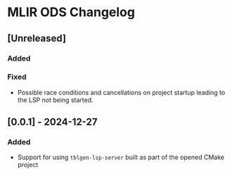 <!-- Keep a Changelog guide -> https://keepachangelog.com -->

# MLIR ODS Changelog

## [Unreleased]
### Added

### Fixed
- Possible race conditions and cancellations on project startup leading to the LSP not being started.

## [0.0.1] - 2024-12-27
### Added
- Support for using `tblgen-lsp-server` built as part of the opened CMake project
